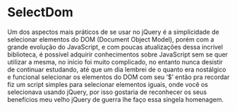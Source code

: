 # SelectDom
Um dos aspectos mais práticos de se usar no jQuery é a simplicidade de selecionar elementos do DOM (Document Object Model), porém com a grande evolução do JavaScript, e com poucas atualizações dessa incrível biblioteca, é possível adquirir conhecimentos sobre JavaScript sem se quer utilizar a mesma, no início foi muito complicado, no entanto nunca desistir de continuar estudando, até que um dia lembrei de o quanto era nostálgico e funcional selecionar os elementos do DOM com seu ‘$’ então pra recordar fiz um script simples para selecionar elementos iguais, onde você os selecionava usando jQuery, por isso gostaria de reconhecer os seus benefícios meu velho jQuery de guerra lhe faço essa singela homenagem.

